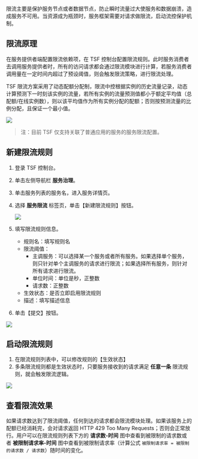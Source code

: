 限流主要是保护服务节点或者数据节点，防止瞬时流量过大使服务和数据崩溃，造成服务不可用。当资源成为瓶颈时，服务框架需要对请求做限流，启动流控保护机制。

## 限流原理

在服务提供者端配置限流依赖项，在 TSF 控制台配置限流规则。此时服务消费者去调用服务提供者时，所有的访问请求都会通过限流模块进行计算，若服务消费者调用量在一定时间内超过了预设阈值，则会触发限流策略，进行限流处理。 

TSF 限流方案采用了动态配额分配制，限流中控根据实例的历史流量记录，动态计算预测下一时刻该实例的流量，若所有实例的流量预测值都小于额定平均值（总配额/在线实例数），则以该平均值作为所有实例分配的配额；否则按预测流量的比例分配，且保证一个最小值。

![](https://main.qcloudimg.com/raw/655cbea0f553aac79d7db55d1fed22c5.png)

> 注：目前 TSF 仅支持关联了普通应用的服务的服务限流配置。

## 新建限流规则

1. 登录 TSF 控制台。

2. 单击左侧导航栏 **服务治理**。

3. 单击服务列表的服务名，进入服务详情页。

4. 选择 **服务限流** 标签页，单击【新建限流规则】按钮。

   ![](https://main.qcloudimg.com/raw/07a1364155d058194a8a3601854fa9b3.png)

5. 填写限流规则信息。

   - 规则名：填写规则名
   - 限流阈值：
     - 主调服务：可以选择某一个服务或者所有服务。如果选择单个服务，则只针对单个主调服务的请求进行限流；如果选择所有服务，则针对所有请求进行限流。
     - 单位时间：单位是秒，正整数
     - 请求数：正整数
   - 生效状态：是否立即启用限流规则
   - 描述：填写描述信息

6. 单击【提交】按钮。

![](https://main.qcloudimg.com/raw/e33463d5177b840fe96be6c18d3846be.png)

## 启动限流规则

1. 在限流规则列表中，可以修改规则的【生效状态】
2. 多条限流规则都是生效状态时，只要服务接收到的请求满足 **任意一条** 限流规则，就会触发限流逻辑。

![](https://main.qcloudimg.com/raw/413683d02c902da837b7dc698400f721.png)

## 查看限流效果

如果请求数达到了限流阈值，任何到达的请求都会限流模块处理。如果该服务上的配额已经消耗完，会对请求返回 HTTP 429 Too Many Requests；否则会正常放行。用户可以在限流规则列表下方的 **请求数-时间** 图中查看到被限制的请求数或者  **被限制请求率-时间** 图中查看到被限制请求率（计算公式 `被限制请求率 = 被限制的请求数 / 请求数`）随时间的变化。